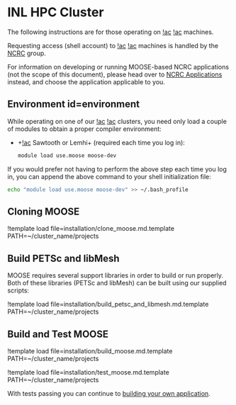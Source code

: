 # INL HPC Cluster

The following instructions are for those operating on [!ac](INL) [!ac](HPC) machines.

Requesting access (shell account) to [!ac](INL) [!ac](HPC) machines is handled by the
[NCRC](https://inl.gov/ncrc/) group.

For information on developing or running MOOSE-based NCRC applications (not the scope of this
document), please head over to [NCRC Applications](help/inl/applications.md) instead, and choose the
application applicable to you.

## Environment id=environment

While operating on one of our [!ac](INL) [!ac](HPC) clusters, you need only load a couple of
modules to obtain a proper compiler environment:

- +[!ac](HPC) Sawtooth or Lemhi+ (required each time you log in):

  ```bash
  module load use.moose moose-dev
  ```

If you would prefer not having to perform the above step each time you log in, you can append the
above command to your shell initialization file:

```bash
echo "module load use.moose moose-dev" >> ~/.bash_profile
```

## Cloning MOOSE

!template load file=installation/clone_moose.md.template PATH=~/cluster_name/projects

## Build PETSc and libMesh

MOOSE requires several support libraries in order to build or run properly. Both of these libraries
(PETSc and libMesh) can be built using our supplied scripts:

!template load file=installation/build_petsc_and_libmesh.md.template PATH=~/cluster_name/projects

## Build and Test MOOSE

!template load file=installation/build_moose.md.template PATH=~/cluster_name/projects

!template load file=installation/test_moose.md.template PATH=~/cluster_name/projects

With tests passing you can continue to
[building your own application](installation/inl_hpc_new_users.md).
